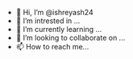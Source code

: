 - 👋 Hi, I’m @ishreyash24
- 👀 I’m intrested in ...
- 🌱 I’m currently learning ...
- 💞️ I’m looking to collaborate on ...
- 📫 How to reach me...

<!---
ishreyash24/ishreyash24 is a ✨ special ✨ repository because its `README.md` (this file) appears on your GitHub profile.
You can click the Preview link to take a look at your changes.
--->
